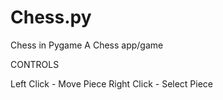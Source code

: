 # Chess.py
Chess in Pygame
A Chess app/game 

CONTROLS

Left Click  -  Move Piece
Right Click  -  Select Piece
